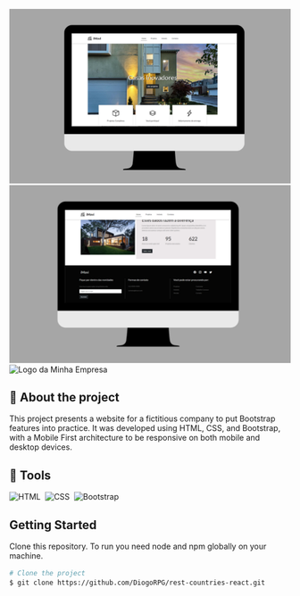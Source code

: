 ![Logo da Minha Empresa](./assets/prototypes/desktop_img1.png)
![Logo da Minha Empresa](./assets/prototypes/desktop_img2.png)
![Logo da Minha Empresa](./assets/prototypes/mobile_img.png)

## 🚨 About the project

This project presents a website for a fictitious company to put Bootstrap features into practice. It was developed using HTML, CSS, and Bootstrap, with a Mobile First architecture to be responsive on both mobile and desktop devices.

## 🔨 Tools

![HTML](https://img.shields.io/badge/HTML5-E34F26?style=for-the-badge&logo=html5&logoColor=white)&nbsp;
![CSS](https://img.shields.io/badge/CSS3-1572B6?style=for-the-badge&logo=css3&logoColor=white)&nbsp;
![Bootstrap](https://img.shields.io/badge/Bootstrap-563D7C?style=for-the-badge&logo=bootstrap&logoColor=white)&nbsp;

## Getting Started

Clone this repository. To run you need node and npm globally on your machine.

```bash
# Clone the project
$ git clone https://github.com/DiogoRPG/rest-countries-react.git
```
